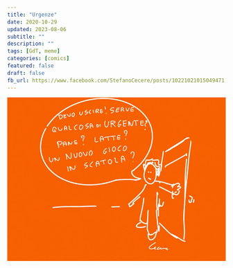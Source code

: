 ```yaml
---
title: "Urgenze"
date: 2020-10-29
updated: 2023-08-06
subtitle: ""
description: ""
tags: [GdT, meme]
categories: [comics]
featured: false
draft: false
fb_url: https://www.facebook.com/StefanoCecere/posts/10221021015049471
---
```


![](../../../assets/img/post/2020/urgenze_featured.jpg)